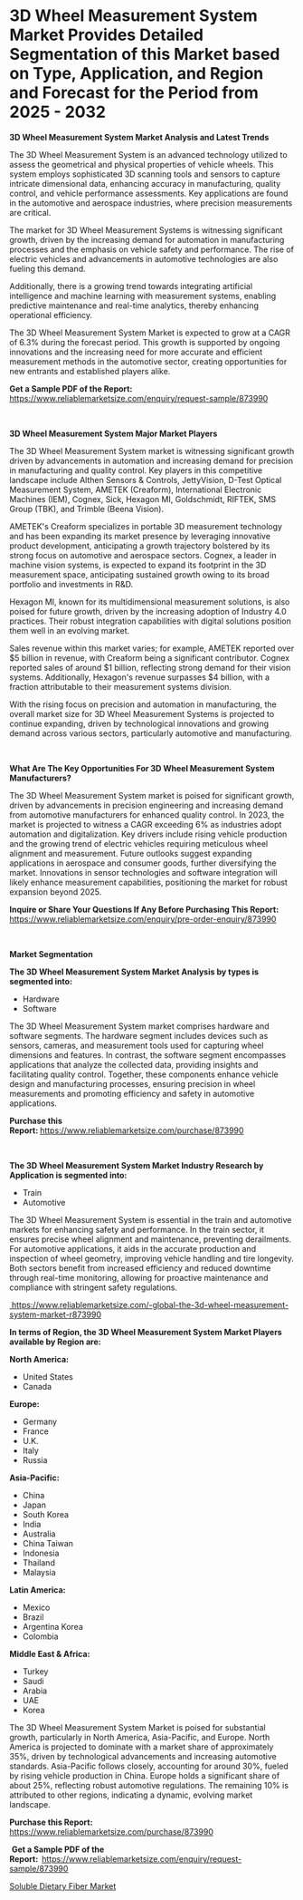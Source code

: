 <p><h1>3D Wheel Measurement System Market Provides Detailed Segmentation of this Market based on Type, Application, and Region and Forecast for the Period from 2025 - 2032</h1></p><p><strong>3D Wheel Measurement System Market Analysis and Latest Trends</strong></p>
<p><p>The 3D Wheel Measurement System is an advanced technology utilized to assess the geometrical and physical properties of vehicle wheels. This system employs sophisticated 3D scanning tools and sensors to capture intricate dimensional data, enhancing accuracy in manufacturing, quality control, and vehicle performance assessments. Key applications are found in the automotive and aerospace industries, where precision measurements are critical.</p><p>The market for 3D Wheel Measurement Systems is witnessing significant growth, driven by the increasing demand for automation in manufacturing processes and the emphasis on vehicle safety and performance. The rise of electric vehicles and advancements in automotive technologies are also fueling this demand. </p><p>Additionally, there is a growing trend towards integrating artificial intelligence and machine learning with measurement systems, enabling predictive maintenance and real-time analytics, thereby enhancing operational efficiency. </p><p>The 3D Wheel Measurement System Market is expected to grow at a CAGR of 6.3% during the forecast period. This growth is supported by ongoing innovations and the increasing need for more accurate and efficient measurement methods in the automotive sector, creating opportunities for new entrants and established players alike.</p></p>
<p><strong>Get a Sample PDF of the Report:&nbsp;</strong> <a href="https://www.reliablemarketsize.com/enquiry/request-sample/873990?utm_campaign=2948&utm_medium=2&utm_source=Github&utm_content=ia&utm_term=30032025&utm_id=3d-wheel-measurement-system">https://www.reliablemarketsize.com/enquiry/request-sample/873990</a></p>
<p>&nbsp;</p>
<p><strong>3D Wheel Measurement System Major Market Players</strong></p>
<p><p>The 3D Wheel Measurement System market is witnessing significant growth driven by advancements in automation and increasing demand for precision in manufacturing and quality control. Key players in this competitive landscape include Althen Sensors & Controls, JettyVision, D-Test Optical Measurement System, AMETEK (Creaform), International Electronic Machines (IEM), Cognex, Sick, Hexagon MI, Goldschmidt, RIFTEK, SMS Group (TBK), and Trimble (Beena Vision). </p><p>AMETEK's Creaform specializes in portable 3D measurement technology and has been expanding its market presence by leveraging innovative product development, anticipating a growth trajectory bolstered by its strong focus on automotive and aerospace sectors. Cognex, a leader in machine vision systems, is expected to expand its footprint in the 3D measurement space, anticipating sustained growth owing to its broad portfolio and investments in R&D.</p><p>Hexagon MI, known for its multidimensional measurement solutions, is also poised for future growth, driven by the increasing adoption of Industry 4.0 practices. Their robust integration capabilities with digital solutions position them well in an evolving market.</p><p>Sales revenue within this market varies; for example, AMETEK reported over $5 billion in revenue, with Creaform being a significant contributor. Cognex reported sales of around $1 billion, reflecting strong demand for their vision systems. Additionally, Hexagon's revenue surpasses $4 billion, with a fraction attributable to their measurement systems division.</p><p>With the rising focus on precision and automation in manufacturing, the overall market size for 3D Wheel Measurement Systems is projected to continue expanding, driven by technological innovations and growing demand across various sectors, particularly automotive and manufacturing.</p></p>
<p>&nbsp;</p>
<p><strong>What Are The Key Opportunities For 3D Wheel Measurement System Manufacturers?</strong></p>
<p><p>The 3D Wheel Measurement System market is poised for significant growth, driven by advancements in precision engineering and increasing demand from automotive manufacturers for enhanced quality control. In 2023, the market is projected to witness a CAGR exceeding 6% as industries adopt automation and digitalization. Key drivers include rising vehicle production and the growing trend of electric vehicles requiring meticulous wheel alignment and measurement. Future outlooks suggest expanding applications in aerospace and consumer goods, further diversifying the market. Innovations in sensor technologies and software integration will likely enhance measurement capabilities, positioning the market for robust expansion beyond 2025.</p></p>
<p><strong>Inquire or Share Your Questions If Any Before Purchasing This Report:</strong> <a href="https://www.reliablemarketsize.com/enquiry/pre-order-enquiry/873990?utm_campaign=2948&utm_medium=2&utm_source=Github&utm_content=ia&utm_term=30032025&utm_id=3d-wheel-measurement-system">https://www.reliablemarketsize.com/enquiry/pre-order-enquiry/873990</a></p>
<p>&nbsp;</p>
<p><strong>Market Segmentation</strong></p>
<p><strong>The 3D Wheel Measurement System Market Analysis by types is segmented into:</strong></p>
<p><ul><li>Hardware</li><li>Software</li></ul></p>
<p><p>The 3D Wheel Measurement System market comprises hardware and software segments. The hardware segment includes devices such as sensors, cameras, and measurement tools used for capturing wheel dimensions and features. In contrast, the software segment encompasses applications that analyze the collected data, providing insights and facilitating quality control. Together, these components enhance vehicle design and manufacturing processes, ensuring precision in wheel measurements and promoting efficiency and safety in automotive applications.</p></p>
<p><strong>Purchase this Report:&nbsp;</strong><a href="https://www.reliablemarketsize.com/purchase/873990?utm_campaign=2948&utm_medium=2&utm_source=Github&utm_content=ia&utm_term=30032025&utm_id=3d-wheel-measurement-system">https://www.reliablemarketsize.com/purchase/873990</a></p>
<p>&nbsp;</p>
<p><strong>The 3D Wheel Measurement System Market Industry Research by Application is segmented into:</strong></p>
<p><ul><li>Train</li><li>Automotive</li></ul></p>
<p><p>The 3D Wheel Measurement System is essential in the train and automotive markets for enhancing safety and performance. In the train sector, it ensures precise wheel alignment and maintenance, preventing derailments. For automotive applications, it aids in the accurate production and inspection of wheel geometry, improving vehicle handling and tire longevity. Both sectors benefit from increased efficiency and reduced downtime through real-time monitoring, allowing for proactive maintenance and compliance with stringent safety regulations.</p></p>
<p><a href="https://www.reliablemarketsize.com/-global-the-3d-wheel-measurement-system-market-r873990?utm_campaign=2948&utm_medium=2&utm_source=Github&utm_content=ia&utm_term=30032025&utm_id=3d-wheel-measurement-system">&nbsp;https://www.reliablemarketsize.com/-global-the-3d-wheel-measurement-system-market-r873990</a></p>
<p><strong>In terms of Region, the 3D Wheel Measurement System Market Players available by Region are:</strong></p>
<p>
    <p> <strong> North America: </strong>
        <ul>
            <li>United States</li>
            <li>Canada</li>
        </ul>
        </p> 
    <p> <strong> Europe: </strong>
        <ul>
            <li>Germany</li>
            <li>France</li>
            <li>U.K.</li>
            <li>Italy</li>
            <li>Russia</li>
        </ul>
        </p> 
    <p> <strong> Asia-Pacific: </strong>
        <ul>
            <li>China</li>
            <li>Japan</li>
            <li>South Korea</li>
            <li>India</li>
            <li>Australia</li>
            <li>China Taiwan</li>
            <li>Indonesia</li>
            <li>Thailand</li>
            <li>Malaysia</li>
        </ul>
        </p> 
    <p> <strong> Latin America: </strong>
        <ul>
            <li>Mexico</li>
            <li>Brazil</li>
            <li>Argentina Korea</li>
            <li>Colombia</li>
        </ul>
        </p> 
    <p> <strong> Middle East & Africa: </strong>
        <ul>
            <li>Turkey</li>
            <li>Saudi</li>
            <li>Arabia</li>
            <li>UAE</li>
            <li>Korea</li>
        </ul>
    </p>
    </p>
<p><p>The 3D Wheel Measurement System Market is poised for substantial growth, particularly in North America, Asia-Pacific, and Europe. North America is projected to dominate with a market share of approximately 35%, driven by technological advancements and increasing automotive standards. Asia-Pacific follows closely, accounting for around 30%, fueled by rising vehicle production in China. Europe holds a significant share of about 25%, reflecting robust automotive regulations. The remaining 10% is attributed to other regions, indicating a dynamic, evolving market landscape.</p></p>
<p><strong>Purchase this Report: </strong><a href="https://www.reliablemarketsize.com/purchase/873990?utm_campaign=2948&utm_medium=2&utm_source=Github&utm_content=ia&utm_term=30032025&utm_id=3d-wheel-measurement-system">https://www.reliablemarketsize.com/purchase/873990</a></p>
<p>&nbsp;<strong>Get a Sample PDF of the Report:&nbsp;&nbsp;</strong><a href="https://www.reliablemarketsize.com/enquiry/request-sample/873990?utm_campaign=2948&utm_medium=2&utm_source=Github&utm_content=ia&utm_term=30032025&utm_id=3d-wheel-measurement-system">https://www.reliablemarketsize.com/enquiry/request-sample/873990</a></p>
<p><strong></strong></p>
<p><p><a href="https://github.com/penecorodz74/Market-Research-Report-List-1/blob/main/soluble-dietary-fiber-market.md?utm_campaign=2948&utm_medium=2&utm_source=Github&utm_content=ia&utm_term=30032025&utm_id=3d-wheel-measurement-system">Soluble Dietary Fiber Market</a></p></p>